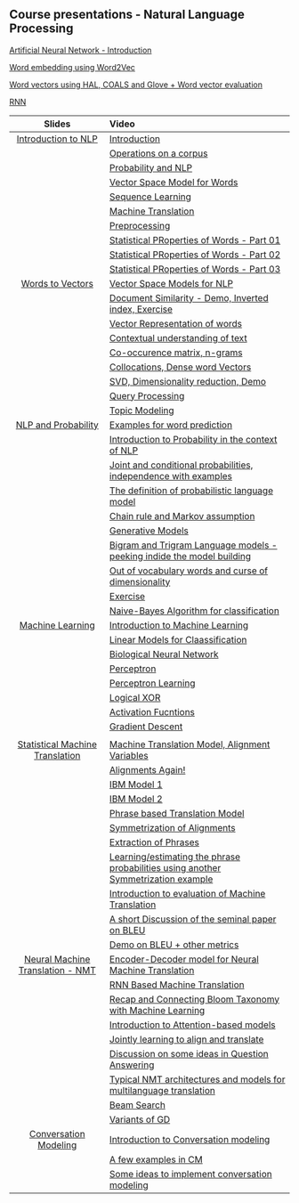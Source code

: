 ## Course presentations -   Natural Language Processing 
[Artificial Neural Network - Introduction](https://github.com/Ramaseshanr/ramaseshanr.github.io/blob/master/ArtificialNeuralNetwork.pdf)

[Word embedding using Word2Vec](https://github.com/Ramaseshanr/ramaseshanr.github.io/blob/master/WordEmbeddingNN.pdf)

[Word vectors using HAL, COALS and Glove +  Word vector evaluation](https://github.com/Ramaseshanr/ramaseshanr.github.io/blob/master/WordVectorsAndEvaluationMethods.pdf)

[RNN](https://github.com/Ramaseshanr/ramaseshanr.github.io/blob/master/RNNSession.pdf)

| Slides                      | Video              |
|:------------------------------:|:--------------------------|
|[Introduction to NLP](https://github.com/Ramaseshanr/anlp.presentation.github.io/blob/master/Introduction.pdf)|[Introduction](https://youtu.be/HuRKebyt9C4)|
||[Operations on a corpus](https://youtu.be/5hKxvh4RAsY)|
||[Probability and NLP](https://youtu.be/ldNemSbIL-c)|
||[Vector Space Model for Words](https://youtu.be/TeU77elzfIM)|
||[Sequence Learning](https://youtu.be/smKipDIYaNk)|
||[Machine Translation](https://youtu.be/uOwnN1lzVqY)|
||[Preprocessing](https://youtu.be/lhO3fBiMDag)|
||[Statistical PRoperties of Words - Part 01](https://youtu.be/pgRn2e7NanM)|
||[Statistical PRoperties of Words - Part 02](https://youtu.be/6tTeOun-3Sg)|
||[Statistical PRoperties of Words - Part 03](https://youtu.be/MqVi1jl3NGw)|
|[Words to Vectors](https://github.com/Ramaseshanr/anlp.presentation.github.io/blob/master/Word2Vectors.pdf)|[Vector Space Models for NLP](https://youtu.be/6Nz88LHOIdo)|
||[Document Similarity - Demo, Inverted index, Exercise ](https://youtu.be/EMUYQqk69HA)|
||[Vector Representation of words ](https://youtu.be/gfn3u2SkBd0)|
||[Contextual understanding of text ](https://youtu.be/FUOY2kK1Ndw)|
||[Co-occurence matrix, n-grams](https://youtu.be/JrkaC6UK5YQ)|
||[Collocations, Dense word Vectors ](https://youtu.be/cLGFX3cjNjA)|
||[SVD, Dimensionality reduction, Demo ](https://youtu.be/u1o46P6Qe4M)|
||[Query Processing ](https://youtu.be/Bw31wBjgagw)|
||[Topic Modeling](https://youtu.be/cCIPO5KgU9o)|
|[NLP and Probability](https://github.com/Ramaseshanr/anlp.presentation.github.io/blob/master/NLPAndProbability.pdf)|[Examples for word prediction ](https://youtu.be/26hS6yiZW7U)|
||[Introduction to Probability in the context of NLP ](https://youtu.be/IJ7Ptu18O6k)|
||[Joint and conditional probabilities, independence with examples ](https://youtu.be/BKqSW3Kmeg0)|
||[The definition of probabilistic language model ](https://youtu.be/H9LklQeQD3c)|
||[Chain rule and Markov assumption ](https://youtu.be/0WS4NrjEaxA)|
||[Generative Models ](https://youtu.be/q1qJuhQ4wNk)|
||[Bigram and Trigram Language models -peeking indide the model building ](https://youtu.be/W9_7NjAQdmY)|
||[Out of vocabulary words and curse of dimensionality ](https://youtu.be/J2c2hiPR1Ww)|
||[Exercise](https://youtu.be/SCRaz7vS2Us)|
||[Naive-Bayes Algorithm for classification ](https://youtu.be/Y0li8ou3MhQ)|
|[Machine Learning](https://github.com/Ramaseshanr/anlp.presentation.github.io/blob/master/ArtificialNeuralNetwork.pdf)|[Introduction to Machine Learning ](https://youtu.be/bgLNFr15m9g)|
||[Linear Models for Claassification ](https://youtu.be/GnDaW8tQu7U)|
||[Biological Neural Network ](https://youtu.be/Pi1_Mco4rhc)|
||[Perceptron](https://youtu.be/dXZ3qoY_cTw)|
||[Perceptron Learning](https://youtu.be/sp2HMPdn4vE)|
||[Logical XOR](https://youtu.be/Yzc01h5YFGk)|
||[Activation Fucntions](https://youtu.be/giCJ2pzbnWY)|
||[Gradient Descent](https://youtu.be/JbtS0vE4BGs)|
||[]()|
|[Statistical Machine Translation](https://github.com/Ramaseshanr/ramaseshanr.github.io/blob/master/MT.pdf)|[Machine Translation Model, Alignment Variables](https://www.youtube.com/watch?v=6lpyJznOPD0)|
||[Alignments Again!](https://www.youtube.com/watch?v=icemsA06GW8)|
||[IBM Model 1](https://www.youtube.com/watch?v=TyorHxpwt6I)|
||[IBM Model 2](https://www.youtube.com/watch?v=eTjH98rh6qE)|
||[Phrase based Translation Model](https://youtu.be/q9tNeUF3rYA)|
||[Symmetrization of Alignments](https://youtu.be/pmpBUHxT_f8)|
||[Extraction of Phrases](https://youtu.be/TNmQ7PydZ9c)|
||[Learning/estimating the phrase probabilities using another Symmetrization example](https://youtu.be/peoON4737Tk)|
||[Introduction to evaluation of Machine Translation](https://youtu.be/nE16_ljY8UI)
||[A short Discussion of the seminal paper on BLEU](https://youtu.be/eaKKAXhGppk)|
||[Demo on BLEU + other metrics](https://youtu.be/HmKdHuzMGo4)|
|[Neural Machine Translation - NMT](https://github.com/Ramaseshanr/ramaseshanr.github.io/blob/master/NeuralMachineTranslation.pdf)|[Encoder-Decoder model for Neural Machine Translation](https://www.youtube.com/watch?v=navDexJs7i8)|
||[RNN Based Machine Translation](https://youtu.be/un7Qbsurmr4)|
||[Recap and Connecting Bloom Taxonomy with Machine Learning](https://youtu.be/VV80xkKO2Zg)|
||[Introduction to Attention-based models](https://www.youtube.com/watch?v=v-prjPAaT2M)|
||[Jointly learning to align and translate](https://www.youtube.com/watch?v=1RUkQkHIAr0)|
||[Discussion on some ideas in Question Answering](https://www.youtube.com/watch?v=dDcCbwYp-Cs)|
||[Typical NMT architectures and models for multilanguage translation](https://www.youtube.com/watch?v=KL5OletisX8)|
||[Beam Search](https://www.youtube.com/watch?v=5w1WFoSUJjQ)|
||[Variants of GD](https://www.youtube.com/watch?v=6-_9A-_u33E)|
|[Conversation Modeling](https://github.com/Ramaseshanr/ramaseshanr.github.io/blob/master/ConversationalModeling.pdf)|[Introduction to Conversation modeling](https://www.youtube.com/watch?v=xpQLR2rZrcA&t=1s)|
||[A few examples in CM](https://www.youtube.com/watch?v=dwu5D0L6C_M)|
||[Some ideas to implement conversation modeling](https://www.youtube.com/watch?v=TJn4Kb6owgw)|
